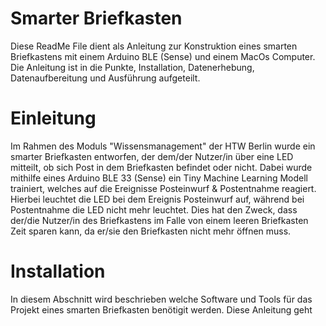# Smarter Briefkasten
Diese ReadMe File dient als Anleitung zur Konstruktion eines smarten Briefkastens mit einem Arduino BLE (Sense) und einem MacOs Computer. 
Die Anleitung ist in die Punkte, Installation, Datenerhebung, Datenaufbereitung und Ausführung aufgeteilt.

# Einleitung
Im Rahmen des Moduls "Wissensmanagement" der HTW Berlin wurde ein smarter Briefkasten entworfen, der dem/der Nutzer/in über eine LED mitteilt, ob sich Post in dem Briefkasten befindet oder nicht. Dabei wurde mithilfe eines Arduino BLE 33 (Sense) ein Tiny Machine Learning Modell trainiert, welches auf die Ereignisse Posteinwurf & Postentnahme reagiert. Hierbei leuchtet die LED bei dem Ereignis Posteinwurf auf, während bei Postentnahme die LED nicht mehr leuchtet. 
Dies hat den Zweck, dass der/die Nutzer/in des Briefkastens im Falle von einem leeren Briefkasten Zeit sparen kann, da er/sie den Briefkasten nicht mehr öffnen muss.

# Installation
In diesem Abschnitt wird beschrieben welche Software und Tools für das Projekt eines smarten Briefkasten benötigit werden. 
Diese Anleitung geht 

